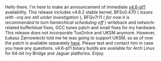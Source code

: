 Hello there. I'm here to make an announcement of immediate [v4.6-pf1](https://pf.natalenko.name/sources/4.6/patch-4.6-pf1.xz) availability. This release includes v4.6.2 stable kernel, BFSv0.470 ( _issues with -vrq are still under investigation_ ), BFQv7r11 ( _for now it is recommended to turn hierarchical scheduling off_ ) writeback and network-related bufferbloat fixes, GCC tunes patch and small fixes for my hardware. This release does not incorporate TuxOnIce and UKSM anymore. However, Łukasz Żarnowiecki told me he was going to support UKSM, so as of now the patch is available separately [here](https://github.com/dolohow/uksm/blob/master/uksm-4.6.patch). Please test and contact him in case you have any questions. v4.6-pf1 binary builds are available for Arch Linux for 64-bit Ivy Bridge and Jaguar platforms. Enjoy.
